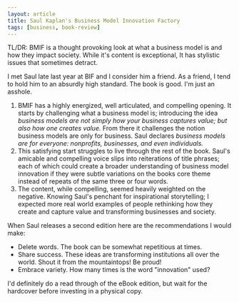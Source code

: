 ```yaml
---
layout: article
title: Saul Kaplan's Business Model Innovation Factory
tags: [business, book-review]
---
```

TL/DR: BMIF is a thought provoking look at what a business model is and how they
impact society. While it's content is exceptional, It has stylistic issues that
sometimes detract.

I met Saul late last year at BIF and I consider him a friend. As a friend, I
tend to hold him to an absurdly high standard. The book is good. I'm just an
asshole.

1. BMIF has a highly energized, well articulated, and compelling opening. It
starts by challenging what a business model is; introducing the idea *business
models are not simply how your business captures value; but also how one creates
value.* From there it challenges the notion business models are only for
business. Saul declares *business models are for everyone: nonprofits,
businesses, and even individuals.*
2. This satisfying start struggles to live through the rest of the book. Saul's
amicable and compelling voice slips into reiterations of title phrases; each of
which could create a broader understanding of business model innovation if they
were subtle variations on the books core theme instead of repeats of the same
three or four words.
3. The content, while compelling, seemed heavily weighted on the negative.
Knowing Saul's penchant for inspirational storytelling; I expected more real
world examples of people rethinking how they create and capture value and
transforming businesses and society.

When Saul releases a second edition here are the recommendations I would make:

* Delete words. The book can be somewhat repetitious at times.
* Share success. These ideas are transforming institutions all over the world.
Shout it from the mountaintops! Be proud!
* Embrace variety. How many times is the word "innovation" used?

I'd definitely do a read through of the eBook edition, but wait for the
hardcover before investing in a physical copy.
